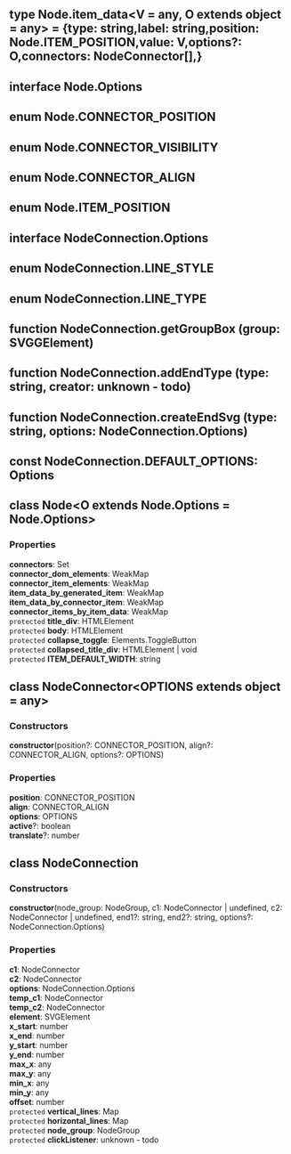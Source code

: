 ## type **Node.item_data**\<V = any, O extends object = any> = {type: string,label: string,position: Node.ITEM_POSITION,value: V,options?: O,connectors: NodeConnector[],}

## interface **Node.Options**

## enum **Node.CONNECTOR_POSITION**

## enum **Node.CONNECTOR_VISIBILITY**

## enum **Node.CONNECTOR_ALIGN**

## enum **Node.ITEM_POSITION**

## interface **NodeConnection.Options**

## enum **NodeConnection.LINE_STYLE**

## enum **NodeConnection.LINE_TYPE**

## function **NodeConnection.getGroupBox** (group: SVGGElement)



## function **NodeConnection.addEndType** (type: string, creator: unknown - todo)



## function **NodeConnection.createEndSvg** (type: string, options: NodeConnection.Options)



## const **NodeConnection.DEFAULT_OPTIONS**: Options

## class **Node**\<O extends Node.Options = Node.Options>
### Properties
**connectors**: Set<br>
**connector_dom_elements**: WeakMap<br>
**connector_item_elements**: WeakMap<br>
**item_data_by_generated_item**: WeakMap<br>
**item_data_by_connector_item**: WeakMap<br>
**connector_items_by_item_data**: WeakMap<br>
`protected` **title_div**: HTMLElement<br>
`protected` **body**: HTMLElement<br>
`protected` **collapse_toggle**: Elements.ToggleButton<br>
`protected` **collapsed_title_div**: HTMLElement | void<br>
`protected` **ITEM_DEFAULT_WIDTH**: string<br>


## class **NodeConnector**\<OPTIONS extends object = any>
### Constructors
 **constructor**(position?: CONNECTOR_POSITION, align?: CONNECTOR_ALIGN, options?: OPTIONS)

### Properties
**position**: CONNECTOR_POSITION<br>
**align**: CONNECTOR_ALIGN<br>
**options**: OPTIONS<br>
**active**?: boolean<br>
**translate**?: number<br>


## class **NodeConnection**
### Constructors
 **constructor**(node_group: NodeGroup, c1: NodeConnector | undefined, c2: NodeConnector | undefined, end1?: string, end2?: string, options?: NodeConnection.Options)

### Properties
**c1**: NodeConnector<br>
**c2**: NodeConnector<br>
**options**: NodeConnection.Options<br>
**temp_c1**: NodeConnector<br>
**temp_c2**: NodeConnector<br>
**element**: SVGElement<br>
**x_start**: number<br>
**x_end**: number<br>
**y_start**: number<br>
**y_end**: number<br>
**max_x**: any<br>
**max_y**: any<br>
**min_x**: any<br>
**min_y**: any<br>
**offset**: number<br>
`protected` **vertical_lines**: Map<br>
`protected` **horizontal_lines**: Map<br>
`protected` **node_group**: NodeGroup<br>
`protected` **clickListener**: unknown - todo<br>


